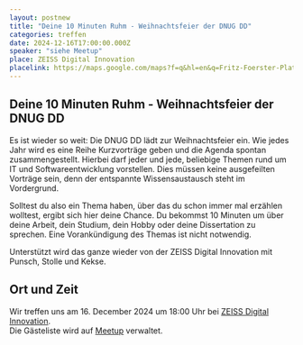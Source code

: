 ```yaml
---
layout: postnew
title: "Deine 10 Minuten Ruhm - Weihnachtsfeier der DNUG DD"
categories: treffen
date: 2024-12-16T17:00:00.000Z
speaker: "siehe Meetup"
place: ZEISS Digital Innovation
placelink: https://maps.google.com/maps?f=q&hl=en&q=Fritz-Foerster-Platz+2%2C+Dresden%2C+de
---
```


## Deine 10 Minuten Ruhm - Weihnachtsfeier der DNUG DD
<p>Es ist wieder so weit: Die DNUG DD lädt zur Weihnachtsfeier ein. Wie jedes Jahr wird es eine Reihe Kurzvorträge geben und die Agenda spontan zusammengestellt. Hierbei darf jeder und jede, beliebige Themen rund um IT und Softwareentwicklung vorstellen. Dies müssen keine ausgefeilten Vorträge sein, denn der entspannte Wissensaustausch steht im Vordergrund.</p> <p>Solltest du also ein Thema haben, über das du schon immer mal erzählen wolltest, ergibt sich hier deine Chance. Du bekommst 10 Minuten um über deine Arbeit, dein Studium, dein Hobby oder deine Dissertation zu sprechen. Eine Vorankündigung des Themas ist nicht notwendig.</p> <p>Unterstützt wird das ganze wieder von der ZEISS Digital Innovation mit Punsch, Stolle und Kekse.</p> 

## Ort und Zeit
Wir treffen uns am 16. December 2024 um 18:00 Uhr bei [ZEISS Digital Innovation](https://maps.google.com/maps?f=q&hl=en&q=Fritz-Foerster-Platz+2%2C+Dresden%2C+de).  
Die Gästeliste wird auf [Meetup](https://www.meetup.com/net-user-group-dresden/events/304895262/) verwaltet.
